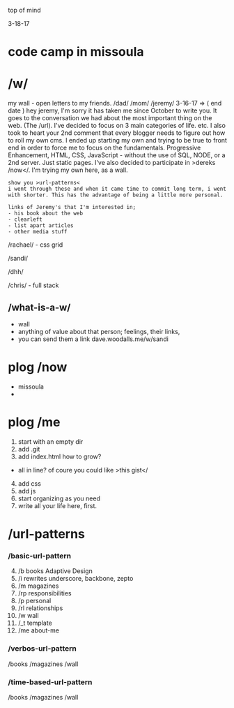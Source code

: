 top of mind

3-18-17

# code camp in missoula

# /w/
my wall - open letters to my friends.
/dad/
/mom/
/jeremy/
    3-16-17 => ( end date )
    hey jeremy, I'm sorry it has taken me since October to write you. It goes to the conversation we had about the most important thing on the web. (The /url). I've decided to focus on 3 main categories of life. etc.
    I also took to heart your 2nd comment that every blogger needs to figure out how to roll my own cms. I ended up starting my own and trying to be true to front end in order to force me to focus on the fundamentals. Progressive Enhancement, HTML, CSS, JavaScript - without the use of SQL, NODE, or a 2nd server. Just static pages.
    I've also decided to participate in >dereks /now</. I'm trying my own here, as a wall.

    show you >url-patterns<
    i went through these and when it came time to commit long term, i went with shorter. This has the advantage of being a little more personal.

    links of Jeremy's that I'm interested in;
    - his book about the web
    - clearleft
    - list apart articles
    - other media stuff

/rachael/
    - css grid

/sandi/

/dhh/

/chris/
    - full stack

## /what-is-a-w/
- wall
- anything of value about that person; feelings, their links,
- you can send them a link dave.woodalls.me/w/sandi

# plog /now
- missoula
-
# plog /me
1. start with an empty dir
2. add .git
3. add index.html
how to grow?
- all in line? of coure you could like >this gist</
4. add css
5. add js
6. start organizing as you need
7. write all your life here, first.


# /url-patterns
### /basic-url-pattern
4. /b books Adaptive Design
5. /i rewrites underscore, backbone, zepto
8. /m magazines
9. /rp responsibilities
10. /p personal
11. /rl relationships
10. /w wall
11. /_t template
12. /me about-me

### /verbos-url-pattern
/books
/magazines
/wall

### /time-based-url-pattern
/books
/magazines
/wall
